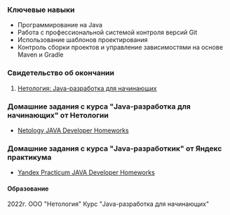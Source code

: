 ###  Ключевые навыки
- Программирование на Java
- Работа с профессиональной системой контроля версий Git
- Использование шаблонов проектирования
- Контроль сборки проектов и управление зависимостями на основе Maven и Gradle

### Свидетельство об окончании
1. [Нетология: Java-разработка для начинающих](https://github.com/Sylaman/Sylaman/blob/main/Нетология%20Java-разработка.pdf)
### Домашние задания с курса "Java-разработка для начинающих" от Нетологии
- [Netology JAVA Developer Homeworks](https://github.com/Sylaman/Sylaman/blob/main/Netology.md)
### Домашние задания с курса "Java-разработкик" от Яндекс практикума
- [Yandex Practicum JAVA Developer Homeworks](https://github.com/Sylaman/Sylaman/blob/main/YandexPracticum.md)

#### Образование
2022г. ООО "Нетология"
Курс "Java-разработка для начинающих"
